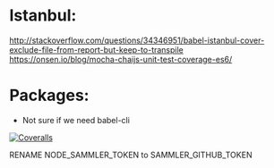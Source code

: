 # Istanbul:
http://stackoverflow.com/questions/34346951/babel-istanbul-cover-exclude-file-from-report-but-keep-to-transpile
https://onsen.io/blog/mocha-chaijs-unit-test-coverage-es6/

# Packages:
- Not sure if we need babel-cli


[![Coveralls](https://img.shields.io/coveralls/stefanwalther/sammler.svg?style=flat-square)](https://coveralls.io/github/stefanwalther/sammler)


RENAME NODE_SAMMLER_TOKEN to SAMMLER_GITHUB_TOKEN